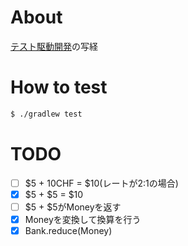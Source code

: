 # About

[テスト駆動開発](https://shop.ohmsha.co.jp/shopdetail/000000004967/)の写経

# How to test

```bash
$ ./gradlew test
```

# TODO

- [ ] $5 + 10CHF = $10(レートが2:1の場合)
- [x] $5 + $5 = $10
- [ ] $5 + $5がMoneyを返す
- [x] Moneyを変換して換算を行う
- [x] Bank.reduce(Money)

